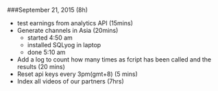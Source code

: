 ###September 21, 2015 (8h)

* test earnings from analytics API (15mins)
* Generate channels in Asia (20mins)
	- started 4:50 am
	- installed SQLyog in laptop
	- done 5:10 am
* Add a log to count how many times as fcript has been called and the results (20 mins)
* Reset api keys every 3pm(gmt+8) (5 mins)
* Index all videos of our partners (7hrs)
